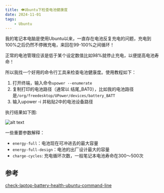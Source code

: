 ```yaml
---
title: 👁️Ubuntu下检查电池健康度
date: 2024-11-01
tags: 
    - Ubuntu
---
```


我的笔记本电脑是使用Ubuntu以来，一直存在电池反复充电的问题，充电到100%之后仍然不停微充电，来回在99-100%之间循环！

正常的电池管理应该是低于某个设定数值比如98%就停止充电，以便提高电池寿命！

所以我找一个好用的命令行工具来检查电池健康度。使用教程如下：

1. 打开终端，输入命令`upower --enumerate`
2. 复制打印的电池路径（通常以 结尾_BAT0），比如我的电池路径是`/org/freedesktop/UPower/devices/battery_BATT`
3. 输入upower -i 并粘贴2中的电池设备路径
<!--more-->
执行结果如下图:

![[alt text](image.png)](https://www.zyimm.com/images/media/20241101/a9f8daad150af13472ac49174a1601e0.png)

一些重要参数解释：

- `energy-full`：电池现在可冲进去的最大容量
- `energy-full-design`：电池的出厂设计最大的容量
- `charge-cycles`: 充电循环次数，一般笔记本电池寿命在300～500次

## 参考

[check-laptop-battery-health-ubuntu-command-line](https://www.omgubuntu.co.uk/2024/08/check-laptop-battery-health-ubuntu-command-line)
